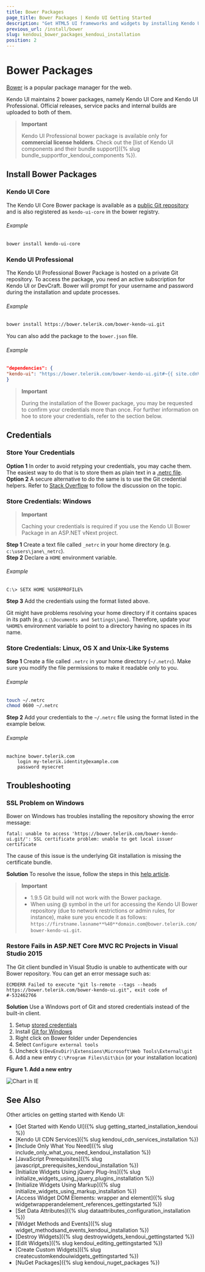```yaml
---
title: Bower Packages
page_title: Bower Packages | Kendo UI Getting Started
description: "Get HTML5 UI frameworks and widgets by installing Kendo UI Professional or Kendo UI Core bower package."
previous_url: /install/bower
slug: kendoui_bower_packages_kendoui_installation
position: 2
---
```


# Bower Packages

[Bower](http://bower.io/) is a popular package manager for the web.

Kendo UI maintains 2 bower packages, namely Kendo UI Core and Kendo UI Professional. Official releases, service packs and internal builds are uploaded to both of them.

> **Important**
>  
> Kendo UI Professional bower package is available only for **commercial license holders**. Check out the [list of Kendo UI components and their bundle support]({% slug bundle_supportfor_kendoui_components %}).

## Install Bower Packages

### Kendo UI Core

The Kendo UI Core Bower package is available as a [public Git repository](https://github.com/kendo-labs/bower-kendo-ui) and is also registered as `kendo-ui-core` in the bower registry.

###### Example

```sh
bower install kendo-ui-core
```

### Kendo UI Professional

The Kendo UI Professional Bower Package is hosted on a private Git repository. To access the package, you need an active subscription for Kendo UI or DevCraft. Bower will prompt for your username and password during the installation and update processes.

###### Example

```sh
bower install https://bower.telerik.com/bower-kendo-ui.git
```

You can also add the package to the `bower.json` file.

###### Example

```json
"dependencies": {
"kendo-ui": "https://bower.telerik.com/bower-kendo-ui.git#~{{ site.cdnVersion }}"
}
```

> **Important**  
>
> During the installation of the Bower package, you may be requested to confirm your credentials more than once. For further information on hoe to store your credentials, refer to the section below.

## Credentials

### Store Your Credentials

**Option 1** In order to avoid retyping your credentials, you may cache them. The easiest way to do that is to store them as plain text in a [.netrc file](http://www.mavetju.org/unix/netrc.php).
**Option 2** A secure alternative to do the same is to use the Git credential helpers. Refer to [Stack Overflow](http://stackoverflow.com/questions/5343068/is-there-a-way-to-skip-password-typing-when-using-https-github) to follow the discussion on the topic.

### Store Credentials: Windows

> **Important**  
>
> Caching your credentials is required if you use the Kendo UI Bower Package in an ASP.NET vNext project.

**Step 1** Create a text file called `_netrc` in your home directory (e.g. `c:\users\jane\_netrc`).  
**Step 2** Declare a `HOME` environment variable.

###### Example

```
C:\> SETX HOME %USERPROFILE%
```

**Step 3** Add the credentials using the format listed above.

Git might have problems resolving your home directory if it contains spaces in its path (e.g. `c:\Documents and Settings\jane`). Therefore, update your `%HOME%` environment variable to point to a directory having no spaces in its name.

### Store Credentials: Linux, OS X and Unix-Like Systems

**Step 1** Create a file called `.netrc` in your home directory (`~/.netrc`). Make sure you modify the file permissions to make it readable only to you.

###### Example

```sh
touch ~/.netrc
chmod 0600 ~/.netrc
```

**Step 2** Add your credentials to the `~/.netrc` file using the format listed in the example below.

###### Example

```
machine bower.telerik.com
    login my-telerik.identity@example.com
    password mysecret
```

## Troubleshooting

### SSL Problem on Windows

Bower on Windows has troubles installing the repository showing the error message:

```
fatal: unable to access 'https://bower.telerik.com/bower-kendo-ui.git/': SSL certificate problem: unable to get local issuer certificate
```

The cause of this issue is the underlying Git installation is missing the certificate bundle.

**Solution** To resolve the issue, follow the steps in this [help article](http://blogs.msdn.com/b/phkelley/archive/2014/01/20/adding-a-corporate-or-self-signed-certificate-authority-to-git-exe-s-store.aspx).

> **Important**  
> * 1.9.5 Git build will not work with the Bower package.
> * When using @ symbol in the url for accessing the Kendo UI Bower repository (due to network restrictions or admin rules, for instance), make sure you encode it as follows: `https://firstname.lasname**%40**domain.com@bower.telerik.com/bower-kendo-ui.git`.

### Restore Fails in ASP.NET Core MVC RC Projects in Visual Studio 2015

The Git client bundled in Visual Studio is unable to authenticate with our Bower repository. You can get an error message such as:

```
ECMDERR Failed to execute "git ls-remote --tags --heads https://bower.telerik.com/bower-kendo-ui.git", exit code of #-532462766
```

**Solution** Use a Windows port of Git and stored credentials instead of the built-in client.

1. Setup [stored credentials](#store-credentials-windows)
1. Install [Git for Windows](https://git-for-windows.github.io/)
1. Right click on Bower folder under Dependencies
1. Select `Configure external tools`
1. Uncheck `$(DevEnvDir)\Extensions\Microsoft\Web Tools\External\git`
1. Add a new entry `C:\Program Files\Git\bin` (or your installation location)

**Figure 1. Add a new entry**

![Chart in IE](/images/vs2015-external-tools.png)

## See Also

Other articles on getting started with Kendo UI:

* [Get Started with Kendo UI]({% slug getting_started_installation_kendoui %})
* [Kendo UI CDN Services]({% slug kendoui_cdn_services_installation %})
* [Include Only What You Need]({% slug include_only_what_you_need_kendoui_installation %})
* [JavaScript Prerequisites]({% slug javascript_prerequisites_kendoui_installation %})
* [Initialize Widgets Using jQuery Plug-Ins]({% slug initialize_widgets_using_jquery_plugins_installation %})
* [Initialize Widgets Using Markup]({% slug initialize_widgets_using_markup_installation %})
* [Access Widget DOM Elements: wrapper and element]({% slug widgetwrapperandelement_references_gettingstarted %})
* [Set Data Attributes]({% slug dataattributes_configuration_installation %})
* [Widget Methods and Events]({% slug widget_methodsand_events_kendoui_installation %})
* [Destroy Widgets]({% slug destroywidgets_kendoui_gettingstarted %})
* [Edit Widgets]({% slug kendoui_editing_gettingstarted %})
* [Create Custom Widgets]({% slug createcustomkendouiwidgets_gettingstarted %})
* [NuGet Packages]({% slug kendoui_nuget_packages %})
